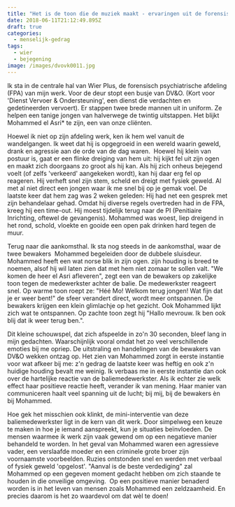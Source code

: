 ```yaml
---
title: "Het is de toon die de muziek maakt - ervaringen uit de forensische zorg. "
date: 2018-06-11T21:12:49.895Z
draft: true
categories:
  - menselijk-gedrag
tags:
  - wier
  - bejegening
image: /images/dvovk0011.jpg
---
```

Ik sta in de centrale hal van Wier Plus, de forensisch psychiatrische afdeling (FPA) van mijn werk. Voor de deur stopt een busje van DV&O. (Kort voor 'Dienst Vervoer & Ondersteuning', een dienst die verdachten en gedetineerden vervoert). Er stappen twee brede mannen uit in uniform. Ze helpen een tanige jongen van halverwege de twintig uitstappen. Het blijkt Mohammed el Asri* te zijn, een van onze cliënten.

Hoewel ik niet op zijn afdeling werk, ken ik hem wel vanuit de wandelgangen. Ik weet dat hij is opgegroeid in een wereld waarin geweld, drank en agressie aan de orde van de dag waren.  Hoewel hij klein van postuur is, gaat er een flinke dreiging van hem uit: hij kijkt fel uit zijn ogen en maakt zich doorgaans zo groot als hij kan. Als hij zich onheus bejegend voelt (of zelfs 'verkeerd' aangekeken wordt), kan hij daar erg fel op reageren. Hij verheft snel zijn stem, scheld en dreigt met fysiek geweld. Al met al niet direct een jongen waar ik me snel bij op je gemak voel. De laatste keer dat hem zag was 2 weken geleden: Hij had net een gesprek met zijn behandelaar gehad. Omdat hij diverse regels overtreden had in de FPA, kreeg hij een time-out. Hij moest tijdelijk terug naar de PI (Penitiaire Inrichting, oftewel de gevangenis). Mohammed was woest, liep dreigend in het rond, schold, vloekte en gooide een open pak drinken hard tegen de muur.

Terug naar die aankomsthal. Ik sta nog steeds in de aankomsthal, waar de twee bewakers  Mohammed begeleiden door de dubbele sluisdeur.  Mohammed heeft een wat norse blik in zijn ogen. zijn houding is breed te noemen, alsof hij wil laten zien dat met hem niet zomaar te sollen valt. "We komen de heer el Asri afleveren", zegt een van de bewakers op zakelijke toon tegen de medewerkster achter de balie. De medewerkster reageert snel. Op warme toon roept ze: "Héé Mo! Welkom terug jongen! Wat fijn dat je er weer bent!" de sfeer verandert direct, wordt meer ontspannen. De bewakers krijgen een klein glimlachje op het gezicht. Ook Mohammed lijkt zich wat te ontspannen. Op zachte toon zegt hij "Hallo mevrouw. Ik ben ook blij dat ik weer terug ben.".

Dit kleine schouwspel, dat zich afspeelde in zo'n 30 seconden, bleef lang in mijn gedachten. Waarschijnlijk vooral omdat het zo veel verschillende emoties bij me opriep. De uitstraling en handelingen van de bewakers van DV&O wekken ontzag op. Het zien van Mohammed zorgt in eerste instantie voor wat afkeer bij me: z'n gedrag de laatste keer was heftig en ook z'n huidige houding bevalt me weinig. Ik verbaas me in eerste instantie dan ook over de hartelijke reactie van de baliemedewerkster. Als ik echter zie welk effect haar positieve reactie heeft, verander ik van mening. Haar manier van communiceren haalt veel spanning uit de lucht; bij mij, bij de bewakers èn bij Mohammed.

Hoe gek het misschien ook klinkt, de mini-interventie van deze baliemedewerkster ligt in de kern van dit werk. Door simpelweg een keuze te maken in hoe je iemand aanspreekt, kun je situaties beïnvloeden. De mensen waarmee ik werk zijn vaak gewend om op een negatieve manier behandeld te worden. In het geval van Mohammed waren een agressieve vader, een verslaafde moeder en een criminele grote broer zijn voornaamste voorbeelden. Ruzies ontstonden snel en werden met verbaal of fysiek geweld 'opgelost'. "Aanval is de beste verdediging" zal Mohammed op een gegeven moment gedacht hebben om zich staande te houden in die onveilige omgeving.  Op een positieve manier benaderd worden is in het leven van mensen zoals Mohammed een zeldzaamheid. En precies daarom is het zo waardevol om dat wèl te doen!